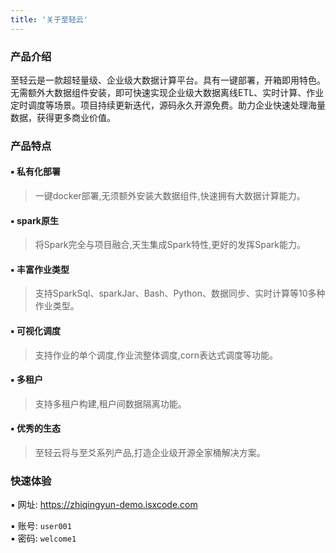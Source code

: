 ```yaml
---
title: '关于至轻云'
---
```


### 产品介绍

至轻云是一款超轻量级、企业级大数据计算平台。具有一键部署，开箱即用特色。无需额外大数据组件安装，即可快速实现企业级大数据离线ETL、实时计算、作业定时调度等场景。项目持续更新迭代，源码永久开源免费。助力企业快速处理海量数据，获得更多商业价值。

### 产品特点

#### ▪ 私有化部署

> 一键docker部署,无须额外安装大数据组件,快速拥有大数据计算能力。

#### ▪ spark原生

> 将Spark完全与项目融合,天生集成Spark特性,更好的发挥Spark能力。

#### ▪ 丰富作业类型

> 支持SparkSql、sparkJar、Bash、Python、数据同步、实时计算等10多种作业类型。

#### ▪ 可视化调度

> 支持作业的单个调度,作业流整体调度,corn表达式调度等功能。

#### ▪ 多租户

> 支持多租户构建,租户间数据隔离功能。

#### ▪ 优秀的生态

> 至轻云将与至爻系列产品,打造企业级开源全家桶解决方案。

### 快速体验

▪ 网址:  https://zhiqingyun-demo.isxcode.com <div></div>
▪ 账号:  `user001` </br>
▪ 密码:  `welcome1`